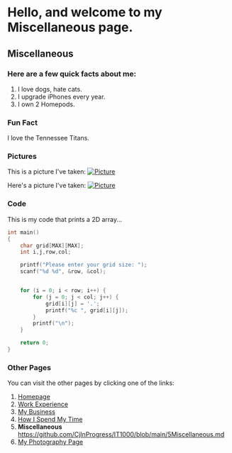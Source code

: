 # Hello, and welcome to my Miscellaneous page.

## Miscellaneous

### Here are a few **quick** facts about me:
1. I love dogs, hate cats.
2. I upgrade iPhones every year.
3. I own 2 Homepods.

### **Fun Fact**
I love the Tennessee Titans.

### **Pictures**
This is a picture I've taken:
[![Picture](Pic)](https://github.com/CjInProgress/IT1000/blob/main/085A1111.jpg)

Here's a picture I've taken:
[![Picture](Pic)](https://images.squarespace-cdn.com/content/v1/5ea8f9fcd5913d4f94bbd59e/1607027404740-YTBECM0BBB559T31UCC0/ke17ZwdGBToddI8pDm48kLkXF2pIyv_F2eUT9F60jBl7gQa3H78H3Y0txjaiv_0fDoOvxcdMmMKkDsyUqMSsMWxHk725yiiHCCLfrh8O1z4YTzHvnKhyp6Da-NYroOW3ZGjoBKy3azqku80C789l0iyqMbMesKd95J-X4EagrgU9L3Sa3U8cogeb0tjXbfawd0urKshkc5MgdBeJmALQKw/085A6191.jpg?format=500w)

### **Code**
This is my code that prints a 2D array...
```c
int main()
{
    char grid[MAX][MAX];
    int i,j,row,col;

    printf("Please enter your grid size: ");
    scanf("%d %d", &row, &col);


    for (i = 0; i < row; i++) {
        for (j = 0; j < col; j++) {
            grid[i][j] = '.';
            printf("%c ", grid[i][j]);
        }
        printf("\n");
    }

    return 0;
}
```

### **Other Pages**
You can visit the other pages by clicking one of the links:
1. [Homepage](https://github.com/CjInProgress/IT1000/blob/main/1homepage.md)
2. [Work Experience](https://github.com/CjInProgress/IT1000/blob/main/2WorkExperience.md)
3. [My Business](https://github.com/CjInProgress/IT1000/blob/main/3mybusiness.md)
4. [How I Spend My Time](https://github.com/CjInProgress/IT1000/blob/main/4Leisure.md)
5. **Miscellaneous** https://github.com/CjInProgress/IT1000/blob/main/5Miscellaneous.md
6. [My Photography Page](cjharrisphotgraphy.com)
